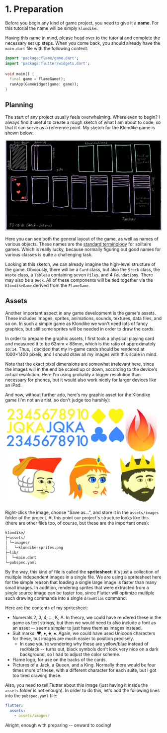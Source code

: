 # 1. Preparation

Before you begin any kind of game project, you need to give it a **name**. For
this tutorial the name will be simply `klondike`.

Having this name in mind, please head over to the [](../bare_flame_game.md)
tutorial and complete the necessary set up steps. When you come back, you should
already have the `main.dart` file with the following content:

```dart
import 'package:flame/game.dart';
import 'package:flutter/widgets.dart';

void main() {
  final game = FlameGame();
  runApp(GameWidget(game: game));
}
```


## Planning

The start of any project usually feels overwhelming. Where even to begin?
I always find it useful to create a rough sketch of what I am about to code,
so that it can serve as a reference point. My sketch for the Klondike game is
shown below:

![](../../images/tutorials/klondike-sketch.webp)

Here you can see both the general layout of the game, as well as names of
various objects. These names are the [standard terminology] for solitaire games.
Which is really lucky, because normally figuring out good names for various
classes is quite a challenging task.

Looking at this sketch, we can already imagine the high-level structure of the
game. Obviously, there will be a `Card` class, but also the `Stock` class, the
`Waste` class, a `Tableau` containing seven `Pile`s, and 4 `Foundation`s. There
may also be a `Deck`. All of these components will be tied together via the
`KlondikeGame` derived from the `FlameGame`.


## Assets

Another important aspect in any game development is the game's assets. These
includes images, sprites, animations, sounds, textures, data files, and so on.
In such a simple game as Klondike we won't need lots of fancy graphics, but
still some sprites will be needed in order to draw the cards.

In order to prepare the graphic assets, I first took a physical playing card and
measured it to be 63mm × 88mm, which is the ratio of approximately `10:14`.
Thus, I decided that my in-game cards should be rendered at 1000×1400 pixels,
and I should draw all my images with this scale in mind.

Note that the exact pixel dimensions are somewhat irrelevant here, since the
images will in the end be scaled up or down, according to the device's actual
resolution. Here I'm using probably a bigger resolution than necessary for
phones, but it would also work nicely for larger devices like an iPad.

And now, without further ado, here's my graphic asset for the Klondike game
(I'm not an artist, so don't judge too harshly):

![](app/assets/images/klondike-sprites.png)

Right-click the image, choose "Save as...", and store it in the `assets/images`
folder of the project. At this point our project's structure looks like this
(there are other files too, of course, but these are the important ones):
```text
klondike/
├─assets/
│ └─images/
│   └─klondike-sprites.png
├─lib/
│  └─main.dart
└─pubspec.yaml
```

By the way, this kind of file is called the **spritesheet**: it's just a
collection of multiple independent images in a single file. We are using a
spritesheet here for the simple reason that loading a single large image is
faster than many small images. In addition, rendering sprites that were
extracted from a single source image can be faster too, since Flutter will
optimize multiple such drawing commands into a single `drawAtlas` command.

Here are the contents of my spritesheet:
  - Numerals 2, 3, 4, ..., K, A. In theory, we could have rendered these in the
    game as text strings, but then we would need to also include a font as an
    asset -- seems simpler to just have them as images instead.
  - Suit marks: ♥, ♦, ♣, ♠. Again, we could have used Unicode characters for
    these, but images are much easier to position precisely.
      * In case you're wondering why these are yellow/blue instead of red/black
        -- turns out, black symbols don't look very nice on a dark background,
        so I had to adjust the color scheme.
  - Flame logo, for use on the backs of the cards.
  - Pictures of a Jack, a Queen, and a King. Normally there would be four times
    more of these, with a different character for each suite, but I got too
    tired drawing these.

Also, you need to tell Flutter about this image (just having it inside the
`assets` folder is not enough). In order to do this, let's add the following
lines into the `pubspec.yaml` file:

```yaml
flutter:
  assets:
    - assets/images/
```

Alright, enough with preparing -- onward to coding!


[standard terminology]: https://en.wikipedia.org/wiki/Solitaire_terminology
